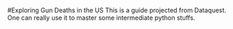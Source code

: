 #Exploring Gun Deaths in the US
This is a guide projected from Dataquest.
One can really use it to master some intermediate python stuffs.